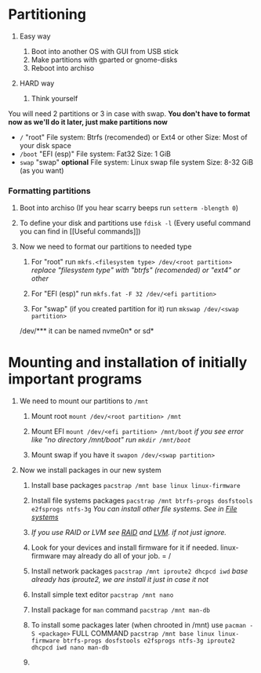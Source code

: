 # Partitioning
1. Easy way
	1. Boot into another OS with GUI from USB stick
	2. Make partitions with gparted or gnome-disks
	3. Reboot into archiso

1. HARD way
	1. Think yourself

You will need 2 partitions or 3 in case with swap. 
**You don't have to format now as we'll do it later, just make partitions now**
- `/` "root"
File system: Btrfs (recomended) or Ext4 or other
Size: Most of your disk space
- `/boot` "EFI (esp)"
File system: Fat32
Size: 1 GiB
- `swap` "swap" **optional**
File system: Linux swap file system
Size: 8-32 GiB (as you want)

### Formatting partitions
1. Boot into archiso (If you hear scarry beeps run `setterm -blength 0`)
2. To define your disk and partitions use `fdisk -l` (Every useful command you can find in [[Useful commands]])
3. Now we need to format our partitions to needed type
	1. For "root" run
	`mkfs.<filesystem type> /dev/<root partition>`
	*replace "filesystem type" with "btrfs" (recomended) or "ext4" or other*
	
	2. For "EFI (esp)" run
	`mkfs.fat -F 32 /dev/<efi partition>`
	1. For "swap" (if you created partition for it) run
	`mkswap /dev/<swap partition>`
	
	/dev/*** it can be named nvme0n* or sd*
	
# Mounting and installation of initially important programs
1. We need to mount our partitions to `/mnt`
	1. Mount root
	`mount /dev/<root partition> /mnt`
	
	2. Mount EFI
	`mount /dev/<efi partition> /mnt/boot`
	*if you see error like "no directory /mnt/boot" run `mkdir /mnt/boot`*
	
	3. Mount swap if you have it
	`swapon /dev/<swap partition>`

2. Now we install packages in our new system
	1. Install base packages
	`pacstrap /mnt base linux linux-firmware`
	2. Install file systems packages
	`pacstrap /mnt btrfs-progs dosfstools e2fsprogs ntfs-3g`
	*You can install other file systems. See in [File systems](https://wiki.archlinux.org/title/File_systems)*

	3. *If you use RAID or LVM see [RAID](https://wiki.archlinux.org/title/RAID) and [LVM](https://wiki.archlinux.org/title/LVM). if not just ignore.*
	4. Look for your devices and install firmware for it if needed.
	linux-firmware may already do all of your job. = /
	
	8. Install network packages
	`pacstrap /mnt iproute2 dhcpcd iwd`
	*base already has iproute2, we are install it just in case it not*
	
	9. Install simple text editor
	`pacstrap /mnt nano`
	10. Install package for `man` command
	`pacstrap /mnt man-db`
	11. To install some packages later (when chrooted in /mnt) use `pacman -S <package>`
	FULL COMMAND `pacstrap /mnt base linux linux-firmware btrfs-progs dosfstools e2fsprogs ntfs-3g iproute2 dhcpcd iwd nano man-db`
	12. 

